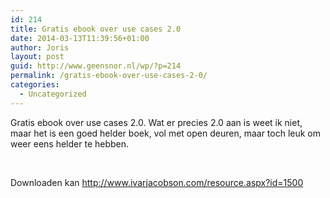 ```yaml
---
id: 214
title: Gratis ebook over use cases 2.0
date: 2014-03-13T11:39:56+01:00
author: Joris
layout: post
guid: http://www.geensnor.nl/wp/?p=214
permalink: /gratis-ebook-over-use-cases-2-0/
categories:
  - Uncategorized
---
```

Gratis ebook over use cases 2.0. Wat er precies 2.0 aan is weet ik niet, maar het is een goed helder boek, vol met open deuren, maar toch leuk om weer eens helder te hebben.

&nbsp;

Downloaden kan <http://www.ivarjacobson.com/resource.aspx?id=1500>